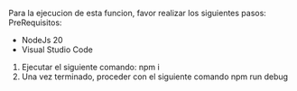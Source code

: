 Para la ejecucion de esta funcion, favor realizar los siguientes pasos:
PreRequisitos:
* NodeJs 20
* Visual Studio Code

1. Ejecutar el siguiente comando:
npm i
2. Una vez terminado, proceder con el siguiente comando
npm run debug